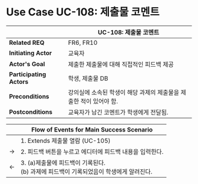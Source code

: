 # Use Case UC-108: 제출물 코멘트

|                          | UC-108: 제출물 코멘트                                        |
| ------------------------ | ------------------------------------------------------------ |
| __Related REQ__          | FR6, FR10                                                    |
| __Initiating Actor__     | 교육자                                                       |
| __Actor's Goal__         | 제출한 제출물에 대해 직접적인 피드백 제공                    |
| __Participating Actors__ | 학생, 제출물 DB                                              |
| __Preconditions__        | 강의실에 소속된 학생이 해당 과제의 제출물을 제출한 적이 있어야 함. |
| __Postconditions__       | 교육자가 남긴 코멘트가 학생에게 전달됨.                      |

|      | Flow of Events for Main Success Scenario                     |
| ---- | ------------------------------------------------------------ |
|      | 1. Extends 제출물 열람 (UC-105)                              |
| ->   | 2. 피드백 버튼을 누르고 에디터에 피드백 내용을 입력한다.     |
| <-   | 3. (a)제출물에 피드백이 기록된다. <br />(b) 과제에 피드백이 기록되었음이 학생에게 알려진다. |

